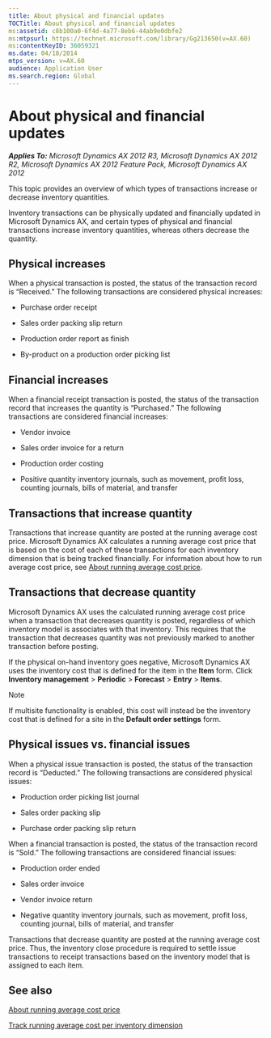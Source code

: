 ```yaml
---
title: About physical and financial updates
TOCTitle: About physical and financial updates
ms:assetid: c8b100a0-6f4d-4a77-8eb6-44ab9e0dbfe2
ms:mtpsurl: https://technet.microsoft.com/library/Gg213650(v=AX.60)
ms:contentKeyID: 36059321
ms.date: 04/18/2014
mtps_version: v=AX.60
audience: Application User
ms.search.region: Global
---
```


# About physical and financial updates 


_**Applies To:** Microsoft Dynamics AX 2012 R3, Microsoft Dynamics AX 2012 R2, Microsoft Dynamics AX 2012 Feature Pack, Microsoft Dynamics AX 2012_

This topic provides an overview of which types of transactions increase or decrease inventory quantities.

Inventory transactions can be physically updated and financially updated in Microsoft Dynamics AX, and certain types of physical and financial transactions increase inventory quantities, whereas others decrease the quantity.

## Physical increases

When a physical transaction is posted, the status of the transaction record is “Received.” The following transactions are considered physical increases:

  - Purchase order receipt

  - Sales order packing slip return

  - Production order report as finish

  - By-product on a production order picking list

## Financial increases

When a financial receipt transaction is posted, the status of the transaction record that increases the quantity is “Purchased.” The following transactions are considered financial increases:

  - Vendor invoice

  - Sales order invoice for a return

  - Production order costing

  - Positive quantity inventory journals, such as movement, profit loss, counting journals, bills of material, and transfer

## Transactions that increase quantity

Transactions that increase quantity are posted at the running average cost price. Microsoft Dynamics AX calculates a running average cost price that is based on the cost of each of these transactions for each inventory dimension that is being tracked financially. For information about how to run average cost price, see [About running average cost price](about-running-average-cost-price.md).

## Transactions that decrease quantity

Microsoft Dynamics AX uses the calculated running average cost price when a transaction that decreases quantity is posted, regardless of which inventory model is associates with that inventory. This requires that the transaction that decreases quantity was not previously marked to another transaction before posting.

If the physical on-hand inventory goes negative, Microsoft Dynamics AX uses the inventory cost that is defined for the item in the **Item** form. Click **Inventory management** \> **Periodic** \> **Forecast** \> **Entry** \> **Items**.


> [!NOTE]
> <P>If multisite functionality is enabled, this cost will instead be the inventory cost that is defined for a site in the <STRONG>Default order settings</STRONG> form.</P>



## Physical issues vs. financial issues

When a physical issue transaction is posted, the status of the transaction record is “Deducted.” The following transactions are considered physical issues:

  - Production order picking list journal

  - Sales order packing slip

  - Purchase order packing slip return

When a financial transaction is posted, the status of the transaction record is “Sold.” The following transactions are considered financial issues:

  - Production order ended

  - Sales order invoice

  - Vendor invoice return

  - Negative quantity inventory journals, such as movement, profit loss, counting journal, bills of material, and transfer

Transactions that decrease quantity are posted at the running average cost price. Thus, the inventory close procedure is required to settle issue transactions to receipt transactions based on the inventory model that is assigned to each item.

## See also

[About running average cost price](about-running-average-cost-price.md)

[Track running average cost per inventory dimension](track-running-average-cost-per-inventory-dimension.md)

  



